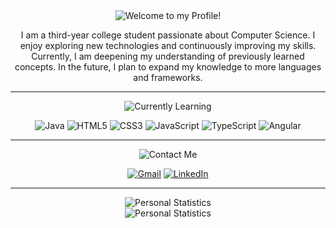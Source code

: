 <div align="center">

<picture>
    <source
        srcset="https://readme-typing-svg.demolab.com?font=Anuphan&duration=1000&pause=1000&color=FFF4E6&center=true&repeat=false&width=250&lines=%F0%9F%91%8B+Welcome+to+my+Profile!"
        media="(prefers-color-scheme: dark)"
    />
    <source
        srcset="https://readme-typing-svg.demolab.com?font=Anuphan&duration=1000&pause=1000&color=fd7e14&center=true&repeat=false&width=250&lines=%F0%9F%91%8B+Welcome+to+my+Profile!"
        media="(prefers-color-scheme: light), (prefers-color-scheme: no-preference)"
    />
    <img src="https://readme-typing-svg.demolab.com?font=Anuphan&duration=1000&pause=1000&color=FFF4E6&center=true&repeat=false&width=250&lines=%F0%9F%91%8B+Welcome+to+my+Profile!" alt="Welcome to my Profile!" />
</picture>

I am a third-year college student passionate about Computer Science. I enjoy exploring new technologies and continuously improving my skills. Currently, I am deepening my understanding of previously learned concepts. In the future, I plan to expand my knowledge to more languages and frameworks.

---

<picture>
    <source
        srcset="https://readme-typing-svg.demolab.com?font=Anuphan&duration=1000&pause=1000&color=F4FCE3&center=true&repeat=false&width=250&lines=%F0%9F%8C%B1+Currently+Learning"
        media="(prefers-color-scheme: dark)"
    />
    <source
        srcset="https://readme-typing-svg.demolab.com?font=Anuphan&duration=1000&pause=1000&color=82c91e&center=true&repeat=false&width=250&lines=%F0%9F%8C%B1+Currently+Learning"
        media="(prefers-color-scheme: light), (prefers-color-scheme: no-preference)"
    />
    <img src="https://readme-typing-svg.demolab.com?font=Anuphan&duration=1000&pause=1000&color=F4FCE3&center=true&repeat=false&width=250&lines=%F0%9F%8C%B1+Currently+Learning" alt="Currently Learning" />
</picture>

![Java](https://img.shields.io/badge/Java-%23ED8B00.svg?style=for-the-badge&logo=openjdk&logoColor=white)
![HTML5](https://img.shields.io/badge/HTML5-%23E34F26.svg?style=for-the-badge&logo=html5&logoColor=white)
![CSS3](https://img.shields.io/badge/CSS3-%231572B6.svg?style=for-the-badge&logo=css3&logoColor=white)
![JavaScript](https://img.shields.io/badge/JavaScript-%23323330.svg?style=for-the-badge&logo=javascript&logoColor=%23F7DF1E)
![TypeScript](https://img.shields.io/badge/TypeScript-%23007ACC.svg?style=for-the-badge&logo=typescript&logoColor=white)
![Angular](https://img.shields.io/badge/Angular-%23DD0031.svg?style=for-the-badge&logo=angular&logoColor=white)

---

<picture>
    <source
        srcset="https://readme-typing-svg.demolab.com?font=Anuphan&duration=1000&pause=1000&color=F8F0FC&center=true&repeat=false&width=250&lines=%F0%9F%93%AB+Contact+Me"
        media="(prefers-color-scheme: dark)"
    />
    <source
        srcset="https://readme-typing-svg.demolab.com?font=Anuphan&duration=1000&pause=1000&color=15aabf&center=true&repeat=false&width=250&lines=%F0%9F%93%AB+Contact+Me"
        media="(prefers-color-scheme: light), (prefers-color-scheme: no-preference)"
    />
    <img src="https://readme-typing-svg.demolab.com?font=Anuphan&duration=1000&pause=1000&color=F8F0FC&center=true&repeat=false&width=250&lines=%F0%9F%93%AB+Contact+Me" alt="Contact Me" />
</picture>

[![Gmail](https://img.shields.io/badge/Gmail-D14836?style=for-the-badge&logo=gmail&logoColor=white)](mailto:m.fdeen02@gmail.com)
[![LinkedIn](https://img.shields.io/badge/LinkedIn-%230077B5.svg?style=for-the-badge&logo=linkedin&logoColor=white)](https://www.linkedin.com/in/fdeen02)

---

<picture>
    <source
        srcset="https://readme-typing-svg.demolab.com?font=Anuphan&duration=1000&pause=1000&color=E7F5FF&center=true&repeat=false&width=250&lines=%F0%9F%93%8A+Personal+Stats"
        media="(prefers-color-scheme: dark)"
    />
    <source
        srcset="https://readme-typing-svg.demolab.com?font=Anuphan&duration=1000&pause=1000&color=228be6&center=true&repeat=false&width=250&lines=%F0%9F%93%8A+Personal+Stats"
        media="(prefers-color-scheme: light), (prefers-color-scheme: no-preference)"
    />
    <img src="https://readme-typing-svg.demolab.com?font=Anuphan&duration=1000&pause=1000&color=E7F5FF&center=true&repeat=false&width=250&lines=%F0%9F%93%8A+Personal+Stats" alt="Personal Statistics" />
</picture>

<br>

<picture>
    <source
        srcset="https://fdeen02-github-readme-stats.vercel.app/api?username=fdeen02&show_icons=true&theme=dark&hide_title=true&hide_border=true"
        media="(prefers-color-scheme: dark)"
    />
    <source
        srcset="https://fdeen02-github-readme-stats.vercel.app/api?username=fdeen02&show_icons=true&hide_title=true&hide_border=true"
        media="(prefers-color-scheme: light), (prefers-color-scheme: no-preference)"
    />
    <img src="https://fdeen02-github-readme-stats.vercel.app/api?username=fdeen02&show_icons=true&hide_title=true&hide_border=true" alt="Personal Statistics" />
</picture>

</div>
